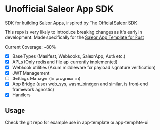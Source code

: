 # Unofficial Saleor App SDK

SDK for building [Saleor Apps](https://github.com/saleor/apps), inspired by The [Official Saleor SDK](https://github.com/saleor/apps)

This repo is very likely to introduce breaking changes as it's early in development. Made specifically for the [Saleor App Template for Rust](https://github.com/djkato/saleor-apps-rs)

Current Coverage: ~80%

- [x] Base Types (Manifest, Webhooks, SaleorApp, Auth etc.)
- [x] APLs (Only redis and file apl currently implemented)
- [x] Webhook utilities (Axum middleware for payload signature verification)
- [x] JWT Management
- [ ] Settings Manager (in progress rn)
- [x] App Bridge (uses web_sys, wasm_bindgen and similar, is front-end framework agnostic)
- [x] Handlers

## Usage

Check the git repo for example use in app-template or app-template-ui

